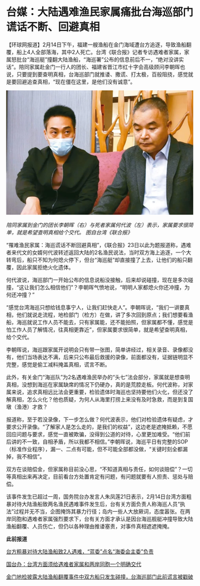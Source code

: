 # 台媒：大陆遇难渔民家属痛批台海巡部门谎话不断、回避真相

【环球网报道】2月14日下午，福建一艘渔船在金门海域遭台方追逐，导致渔船翻覆，船上4人全部落海，其中2人死亡。台湾《联合报》记者专访遇难者家属，家属怒批台“海巡艇”撞翻大陆渔船，“海巡署”公布的信息前后不一，“绝对没讲实话”。陪同家属赴金门一行人的团长、福建省晋江市红十字会高级顾问李朝晖也说，只要提到要查明真相，台海巡部门就推诿、撒谎、打太极，百般阻挠，感觉就是要回避追查真相，“现在僵在这里，是他们没有诚意”。

![1a3730273fbb58c22d6349af1c312b0d.jpg](https://raw.githubusercontent.com/qqhsx/qqnews_image/main/2024/02/23/台媒：大陆遇难渔民家属痛批台海巡部门谎话不断、回避真相/1a3730273fbb58c22d6349af1c312b0d.jpg)

_陪同家属到金门的团长李朝晖（右）与死者家属何代波（左）表示，家属要求很简单，就是希望查明真相给个交代。 图自台湾《联合报》_

“罹难渔民家属：海巡谎话不断回避真相”，《联合报》23日以此为题报道称，遇难者来代文的女婿何代波转述返回大陆的2名渔民说法，当时双方海上追逐，一个大转弯后，船只不知为何熄火停下，但台“海巡艇”却直接撞了上去，让他们的船只翻覆，因此家属拒绝火化遗体。

何代波说，海巡部门一开始公布的信息说船没接触，后来却说碰撞，现在是多次碰撞，“这让我们怎么相信他们”？李朝晖气愤地说，“明明人家都熄火你还冲撞，为何还冲撞？”

“感觉台湾海巡只想给钱息事宁人，让我们赶快走人”。李朝晖说，“我们一讲要真相，他们就说走流程，地检部门（检方）在做，讲了多次回到原点；我们想要看渔船，海巡就说工作人员不能去，只有家属能，还不能拍照，但家属都不懂，感觉是怕工作人员了解情况，往真相更靠近”，但家属要求很简单，就是希望查明真相，给个交代。

李朝晖说，海巡跟家属开说明会只有带一张图，简单讲经过，相关录音、录像都没有，他们当场表达不满，后来只公布最后救援的录像，前面都没有，证据链明显不完整，感觉是偷工减料掩盖真相，谎言不断。

此外，有关金门“海巡队”为2名遇难渔民举办的“头七”法会部分，家属就是想查明真相，没想到海巡在家属缺席的情况下仍硬办，真的是荒腔走板。何代波称，对家属来说，追求真相远比法会更重要，检验遗体时海巡也坚持要他们火化，但还没了解真相，怎么火化？他也质疑，为何人从海里打捞上来没有及时急救，而是到复国墩（渔港）才救？

报道称，至于若没录像，下一步怎么做？何代波表示，他们对检验遗体有疑虑，才要求公开录像。“了解家人是怎么走的，是我们的权益”，这边老是遮掩抵赖，不愿回应问题与要求，感觉一直被欺骗，没得到公道的对待，心里更加难受。“他们前后讲的不一致，自相矛盾，所以我都不相信。”李朝晖说，海巡平日有完整的SOP（标准作业程序），漏一、二点有可能，但不可能全部都没做，“关键时刻全都漏掉，我不相信”。

双方在谈赔偿金，但家属称目前没心思，“不知道真相与责任，如何谈赔偿”？一切等真相出来再决定，目前看台方处置肯定有问题，有问题就要有人担责、惩处与赔偿。

该事件发生已超过一周，国务院台办发言人朱凤莲21日表示，2月14日台湾方面粗暴对待大陆渔船致两名渔民遇难事件发生后，台有关方面负责人称海巡人员“执法”过程并无不当，企图掩饰其暴力行径；岛内一些人大放厥词，态度嚣张。在两岸同胞和遇难者家属强烈要求下，台有关方面才承认是因台海巡舰艇冲撞导致大陆渔船翻覆、人员伤亡，但仍以各种理由推诿塞责，对事件真相遮遮掩掩。

**此前报道**

[台方粗暴对待大陆渔船致2人遇难，“蓝委”点名“海委会主委”负责](https://news.qq.com/rain/a/20240221A05S2Q00)

[国台办：台湾方面须给遇难者家属和两岸同胞一个明确交代](https://news.qq.com/rain/a/20240221A08D5K00)

[金门地检披露大陆渔船翻覆事件中双方船只发生碰撞，台海巡部门此前谎言被戳破](https://news.qq.com/rain/a/20240221A03HIH00)

